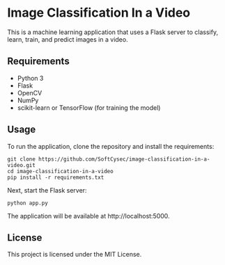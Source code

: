 # Image Classification In a Video
This is a machine learning application that uses a Flask server to classify, learn, train, and predict images in a video.

## Requirements
- Python 3
- Flask
- OpenCV
- NumPy
- scikit-learn or TensorFlow (for training the model)
## Usage
To run the application, clone the repository and install the requirements:
```
git clone https://github.com/SoftCysec/image-classification-in-a-video.git
cd image-classification-in-a-video
pip install -r requirements.txt
```
Next, start the Flask server:
```
python app.py
```
The application will be available at http://localhost:5000.

## License
This project is licensed under the MIT License.

